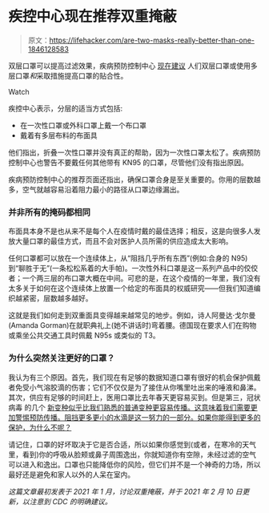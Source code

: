 # 疾控中心现在推荐双重掩蔽

> 原文：<https://lifehacker.com/are-two-masks-really-better-than-one-1846128583>

双层口罩可以提高过滤效果，疾病预防控制中心 [现在建议](https://www.cdc.gov/coronavirus/2019-ncov/your-health/effective-masks.html) 人们双层口罩或使用多层口罩*和*采取措施提高口罩的贴合性。

Watch

疾控中心表示，分层的适当方式包括:

*   在一次性口罩或外科口罩上戴一个布口罩
*   戴着有多层布料的布面具

他们指出，折叠一次性口罩并没有真正的帮助，因为一次性口罩太松了。疾病预防控制中心也警告不要戴任何其他带有 KN95 的口罩，尽管他们没有指出原因。

疾病预防控制中心的推荐页面还指出，确保口罩合身是至关重要的。你用的层数越多，空气就越容易沿着阻力最小的路径从口罩边缘漏出。

### **并非所有的掩码都相同**

布面具本身不是也从来不是每个人在疫情时戴的最佳选择；相反，这是向很多人发放大量口罩的最佳方式，而且不会对医护人员所需的供应造成太大影响。

任何口罩都可以放在一个连续体上，从“阻挡几乎所有东西”(例如:合身的 N95)到“聊胜于无”(一条松松系着的大手帕)。一次性外科口罩是这一系列产品中的佼佼者；一个两三层的布口罩大概在中间。可悲的是，在这个疫情的一年里，我们没有太多关于如何在这个连续体上放置一个给定的布面具的权威研究——但我们知道编织越紧密，层数越多越好。

这就是我们如何走到双重面具变得越来越常见的地步。例如，诗人阿曼达·戈尔曼(Amanda Gorman)在就职典礼上(她不讲话时)弯着腰。德国现在要求人们在购物或乘坐公共交通工具时佩戴 N95s 或类似的 T3。

### 为什么突然关注更好的口罩？

我认为有三个原因。首先，我们现在有足够的数据知道口罩有很好的机会保护佩戴者免受小气溶胶滴的伤害；它们不仅仅是为了接住从你嘴里吐出来的唾液和鼻涕。其次，供应有足够的时间赶上，医用口罩比去年春天更容易买到。但是第三，冠状病毒 的几个 [新变种似乎比我们熟悉的普通变种更容易传播。这意味着我们需要更加警惕预防传播。阻挡更多更小的水滴是这一努力的一部分。如果你能得到更多的保护，为什么不呢？](https://vitals.lifehacker.com/how-bad-are-all-these-new-covid-variants-1846104015)

请记住，口罩的好坏取决于它是否合适，所以如果你感觉到(或者，在寒冷的天气里，看到)你的呼吸从脸颊或鼻子周围逸出，你就知道你有空隙，未经过滤的空气可以进入和逸出。口罩也只能降低你的风险，但它们并不是一个神奇的力场，所以最好还是避免和家人以外的人呆在室内。

*这篇文章最初发表于 2021 年 1 月，讨论双重掩蔽，并于 2021 年 2 月 10 日更新，以注意到 CDC 的明确建议。*
